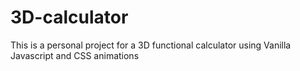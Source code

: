 # 3D-calculator
This is a personal project for a 3D functional calculator using Vanilla Javascript and CSS animations

